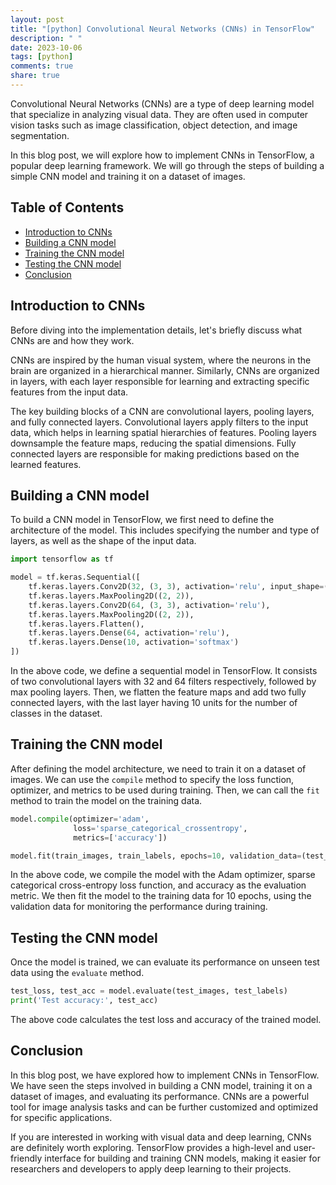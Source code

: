 ```yaml
---
layout: post
title: "[python] Convolutional Neural Networks (CNNs) in TensorFlow"
description: " "
date: 2023-10-06
tags: [python]
comments: true
share: true
---
```


Convolutional Neural Networks (CNNs) are a type of deep learning model that specialize in analyzing visual data. They are often used in computer vision tasks such as image classification, object detection, and image segmentation.

In this blog post, we will explore how to implement CNNs in TensorFlow, a popular deep learning framework. We will go through the steps of building a simple CNN model and training it on a dataset of images.

## Table of Contents
- [Introduction to CNNs](#introduction-to-cnns)
- [Building a CNN model](#building-a-cnn-model)
- [Training the CNN model](#training-the-cnn-model)
- [Testing the CNN model](#testing-the-cnn-model)
- [Conclusion](#conclusion)

## Introduction to CNNs

Before diving into the implementation details, let's briefly discuss what CNNs are and how they work.

CNNs are inspired by the human visual system, where the neurons in the brain are organized in a hierarchical manner. Similarly, CNNs are organized in layers, with each layer responsible for learning and extracting specific features from the input data.

The key building blocks of a CNN are convolutional layers, pooling layers, and fully connected layers. Convolutional layers apply filters to the input data, which helps in learning spatial hierarchies of features. Pooling layers downsample the feature maps, reducing the spatial dimensions. Fully connected layers are responsible for making predictions based on the learned features.

## Building a CNN model

To build a CNN model in TensorFlow, we first need to define the architecture of the model. This includes specifying the number and type of layers, as well as the shape of the input data.

```python
import tensorflow as tf

model = tf.keras.Sequential([
    tf.keras.layers.Conv2D(32, (3, 3), activation='relu', input_shape=(32, 32, 3)),
    tf.keras.layers.MaxPooling2D((2, 2)),
    tf.keras.layers.Conv2D(64, (3, 3), activation='relu'),
    tf.keras.layers.MaxPooling2D((2, 2)),
    tf.keras.layers.Flatten(),
    tf.keras.layers.Dense(64, activation='relu'),
    tf.keras.layers.Dense(10, activation='softmax')
])
```

In the above code, we define a sequential model in TensorFlow. It consists of two convolutional layers with 32 and 64 filters respectively, followed by max pooling layers. Then, we flatten the feature maps and add two fully connected layers, with the last layer having 10 units for the number of classes in the dataset.

## Training the CNN model

After defining the model architecture, we need to train it on a dataset of images. We can use the `compile` method to specify the loss function, optimizer, and metrics to be used during training. Then, we can call the `fit` method to train the model on the training data.

```python
model.compile(optimizer='adam',
              loss='sparse_categorical_crossentropy',
              metrics=['accuracy'])

model.fit(train_images, train_labels, epochs=10, validation_data=(test_images, test_labels))
```

In the above code, we compile the model with the Adam optimizer, sparse categorical cross-entropy loss function, and accuracy as the evaluation metric. We then fit the model to the training data for 10 epochs, using the validation data for monitoring the performance during training.

## Testing the CNN model

Once the model is trained, we can evaluate its performance on unseen test data using the `evaluate` method.

```python
test_loss, test_acc = model.evaluate(test_images, test_labels)
print('Test accuracy:', test_acc)
```

The above code calculates the test loss and accuracy of the trained model.

## Conclusion

In this blog post, we have explored how to implement CNNs in TensorFlow. We have seen the steps involved in building a CNN model, training it on a dataset of images, and evaluating its performance. CNNs are a powerful tool for image analysis tasks and can be further customized and optimized for specific applications. 

If you are interested in working with visual data and deep learning, CNNs are definitely worth exploring. TensorFlow provides a high-level and user-friendly interface for building and training CNN models, making it easier for researchers and developers to apply deep learning to their projects.
